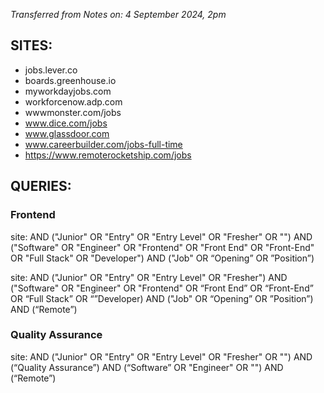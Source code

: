 *Transferred from Notes on: 4 September 2024, 2pm*

## SITES:
- jobs.lever.co
- boards.greenhouse.io
- myworkdayjobs.com
- workforcenow.adp.com
- wwwmonster.com/jobs
- www.dice.com/jobs
- www.glassdoor.com
- www.careerbuilder.com/jobs-full-time
- https://www.remoterocketship.com/jobs

## QUERIES:

### Frontend
site: AND ("Junior" OR "Entry" OR "Entry Level" OR "Fresher" OR "") AND ("Software" OR "Engineer" OR "Frontend" OR "Front End" OR "Front-End" OR "Full Stack" OR "Developer") AND ("Job" OR “Opening” OR ”Position”)

site: AND ("Junior" OR "Entry" OR "Entry Level" OR "Fresher") AND ("Software" OR "Engineer" OR "Frontend" OR “Front End” OR “Front-End” OR “Full Stack” OR “”Developer) AND ("Job" OR “Opening” OR ”Position”) AND (“Remote”)

### Quality Assurance
site: AND ("Junior" OR "Entry" OR "Entry Level" OR "Fresher" OR "") AND (“Quality Assurance”) AND (“Software” OR "Engineer" OR "") AND (“Remote”)